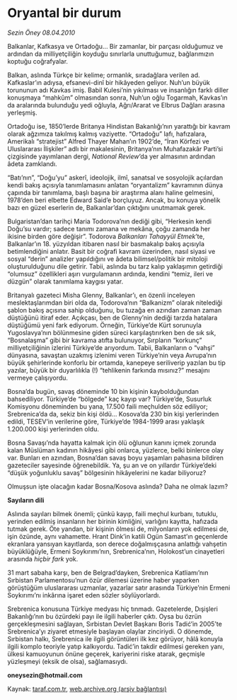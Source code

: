 # Oryantal bir durum

*Sezin Öney 08.04.2010*

<div class="yazi"><p>Balkanlar, Kafkasya ve Ortadoğu... Bir zamanlar, bir parçası olduğumuz ve ardından da milliyetçiliğin koyduğu sınırlarla unuttuğumuz, bağlarımızın koptuğu coğrafyalar. </p>
<p>Balkan, aslında Türkçe bir kelime; ormanlık, sıradağlara verilen ad. Kafkaslar’ın adıysa, efsanevi-dinî bir hikâyeden geliyor. Nuh’un büyük torununun adı Kavkas imiş. Babil Kulesi’nin yıkılması ve insanlığın farklı diller konuşmaya “mahkûm” olmasından sonra, Nuh’un oğlu Togarmah, Kavkas’ın da aralarında bulunduğu yedi oğluyla, Ağrı/Ararat ve Elbrus Dağları arasına yerleşmiş. </p>
<p>Ortadoğu ise, 1850’lerde Britanya Hindistan Bakanlığı’nın yarattığı bir kavram olarak ağzımıza takılmış kalmış vaziyette. “Ortadoğu” lafı, hafızalara, Amerikalı “stratejist” Alfred Thayer Mahan’ın 1902’de, “İran Körfezi ve Uluslararası İlişkiler” adlı bir makalesinin, Britanya’nın Muhafazakâr Parti’si çizgisinde yayımlanan dergi, <i>National Review</i>’da yer almasının ardından âdeta zamklandı. </p>
<p>“Batı’nın”, “Doğu’yu” askerî, ideolojik, ilmî, sanatsal ve sosyolojik açılardan kendi bakış açısıyla tanımlamasını anlatan “oryantalizm” kavramının dünya çapında bir tanımlama, başlı başına bir araştırma alanı haline gelmesini, 1978’den beri elbette Edward Said’e borçluyuz. Ancak, bu konuya yönelik bazı en güzel eserlerin de, Balkanlar’dan çıktığını unutmamak gerek. </p>
<p>Bulgaristan’dan tarihçi Maria Todorova’nın dediği gibi, “Herkesin kendi Doğu’su vardır; sadece tanımı zamana ve mekâna, çoğu zamanda her ikisine birden göre değişir”. Todorova <i>Balkanları Tahayyül Etmek</i>’te, Balkanlar’ın 18. yüzyıldan itibaren nasıl bir basmakalıp bakış açısıyla betimlendiğini anlatır. Basit bir coğrafi kavram üzerinden, nasıl siyasi ve sosyal “derin” analizler yapıldığını ve âdeta bilimsel/politik bir mitoloji oluşturulduğunu dile getirir. Tabii, aslında bu tarz kalıp yaklaşımın getirdiği “olumsuz” özellikleri aşırı vurgulamanın ardında, kendini “temiz, ileri ve düzgün” olarak tanımlama kaygısı yatar. </p>
<p>Britanyalı gazeteci Misha Glenny, Balkanlar’ı, en özenli inceleyen meslektaşlarımdan biri olda da, Todorova’nın “Balkanizm” olarak nitelediği şablon bakış açısına sahip olduğunu, bu tuzağa en azından zaman zaman düştüğünü itiraf eder. Açıkçası, ben de Glenny’nin dediği tarzda hatalara düştüğümü yeni fark ediyorum. Örneğin, Türkiye’de Kürt sorunuyla Yugoslavya’nın bölünmesine giden süreci karşılaştırırken ben de sık sık, “Bosnalaşma” gibi bir kavrama atıfta bulunuyor, Sırpların “korkunç” milliyetçiliğinin izlerini Türkiye’de arıyordum. Tabii, Balkanların o “vahşi” dünyasına, savaştan uzakmış izlenimi veren Türkiye’nin veya Avrupa’nın büyük şehirlerinde konforlu bir ortamda, kanepeye seriliverip yazılan bu tip yazılar, büyük bir duyarlılıkla (!) “tehlikenin farkında mısınız?” mesajını vermeye çalışıyordu. </p>
<p>Bosna’da bugün, savaş döneminde 10 bin kişinin kaybolduğundan bahsediliyor. Türkiye’de “bölgede” kaç kayıp var? Türkiye’de, Susurluk Komisyonu döneminden bu yana, 17.500 faili meçhulden söz ediliyor; Srebrenica’da da, sekiz bin kişi öldü... Kosova’da 230 bin kişi yerlerinden edildi, TESEV’in verilerine göre, Türkiye’de 1984-1999 arası yaklaşık 1.200.000 kişi yerlerinden oldu. </p>
<p>Bosna Savaşı’nda hayatta kalmak için ölü oğlunun kanını içmek zorunda kalan Müslüman kadının hikâyesi gibi onlarca, yüzlerce, belki binlerce olay var. Bunları en azından, Bosna’dan savaş boyu yaşamları pahasına bildiren gazeteciler sayesinde öğrenebildik. Ya, şu an ve on yıllardır Türkiye’deki “düşük yoğunluklu savaş” bölgesinin hikâyelerini ne kadar biliyoruz?</p>
<p>Olmuşsun işte olacağın kadar Bosna/Kosova aslında? Daha ne olmak lazım?</p>
<p><b>Sayıların dili</b></p>
<p>Aslında sayıları bilmek önemli; çünkü kayıp, faili meçhul kurbanı, tutuklu, yerinden edilmiş insanların her birinin kimliğini, varlığını kayıtta, hafızada tutmak gerek. Öte yandan, bir kişinin ölmesi de, milyonların yok edilmesi de, işin özünde, aynı vahamette. Hrant Dink’in katili Ogün Samast’ın geçenlerde ekranlara yansıyan kayıtlarda, son derece doğalmışçasına anlattığı vahşetin büyüklüğüyle, Ermeni Soykırımı’nın, Srebrenica’nın, Holokost’un cinayetleri arasında <i>hiçbir fark</i> yok. </p>
<p>31 mart sabaha karşı, ben de Belgrad’dayken, Srebrenica Katliamı’nın Sırbistan Parlamentosu’nun özür dilemesi üzerine haber yaparken görüştüğüm uluslararası uzmanlar, yazarlar satır arasında Türkiye’nin Ermeni Soykırımı’nı inkârına işaret eden sözler söylüyorlardı.</p>
<p>Srebrenica konusuna Türkiye medyası hiç tınmadı. Gazetelerde, Dışişleri Bakanlığı’nın bu özürdeki payı ile ilgili haberler çıktı. Oysa bu özrün gerçekleşmesini sağlayan, Sırbistan Devlet Başkanı Boris Tadić’in 2005’te Srebrenica’yı ziyaret etmesiyle başlayan olaylar zinciriydi. O dönemde, Sırbistan halkı, Srebrenica ile ilgili görüntüleri ilk kez görüyor, hâlâ konuyla ilgili komplo teoriyle yatıp kalkıyordu. Tadić’in takdir edilmesi gereken yanı, ülkesi kamuoyunun önüne geçerek, kariyerini riske atarak, geçmişle yüzleşmeyi (eksik de olsa), sağlamasıydı.</p>
<p><b>oneysezin@hotmail.com</b></p></div>

Kaynak: [taraf.com.tr](http://www.taraf.com.tr:80/makale/10799.htm), [web.archive.org (arşiv bağlantısı)](http://web.archive.org/web/20100411202529/http://www.taraf.com.tr:80/makale/10799.htm)
